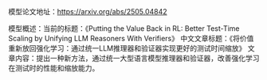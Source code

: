 模型论文地址：https://arxiv.org/abs/2505.04842

模型概述：当前的标题：《Putting the Value Back in RL: Better Test-Time Scaling by Unifying LLM Reasoners With Verifiers》
中文文章标题：《将价值重新放回强化学习：通过统一LLM推理器和验证器实现更好的测试时间缩放》
文章内容：提出一种新方法，通过统一大型语言模型推理器和验证器，改善强化学习在测试时的性能和缩放能力。
